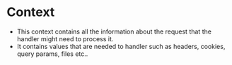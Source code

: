 # Context

- This context contains all the information about the request that the handler might need to process it.
- It contains values that are needed to handler such as headers, cookies, query params, files etc..